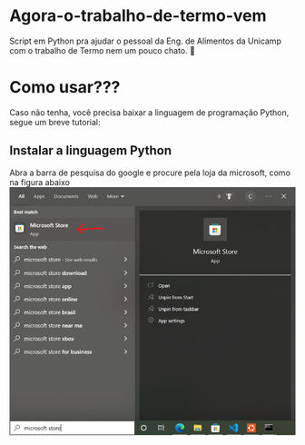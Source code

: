 # Agora-o-trabalho-de-termo-vem
Script em Python pra ajudar o pessoal da Eng. de Alimentos da Unicamp com o trabalho de Termo nem um pouco chato. 🤡

# Como usar???
Caso não tenha, você precisa baixar a linguagem de programação Python, segue um breve tutorial:

## Instalar a linguagem Python
Abra a barra de pesquisa do google e procure pela loja da microsoft, como na figura abaixo
![alt text](./.imgreadme/mstore.png)

